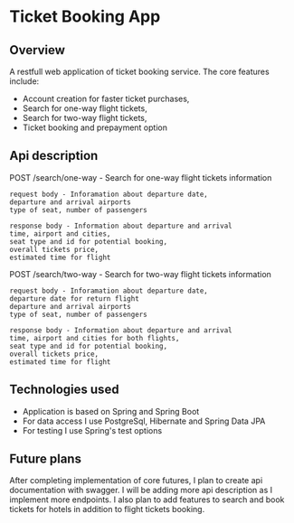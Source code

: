 # Ticket Booking App

## Overview

A restfull web application of ticket booking service. The core features include:
- Account creation for faster ticket purchases,
- Search for one-way flight tickets,
- Search for two-way flight tickets,
- Ticket booking and prepayment option

## Api description

POST /search/one-way - Search for one-way flight tickets information

    request body - Inforamation about departure date, 
    departure and arrival airports 
    type of seat, number of passengers
    
    response body - Information about departure and arrival 
    time, airport and cities,
    seat type and id for potential booking,
    overall tickets price,
    estimated time for flight

POST /search/two-way - Search for two-way flight tickets information

    request body - Inforamation about departure date,
    departure date for return flight
    departure and arrival airports
    type of seat, number of passengers
    
    response body - Information about departure and arrival 
    time, airport and cities for both flights,
    seat type and id for potential booking,
    overall tickets price,
    estimated time for flight

## Technologies used

- Application is based on Spring and Spring Boot
- For data access I use PostgreSql, Hibernate and Spring Data JPA
- For testing I use Spring's test options

## Future plans

After completing implementation of core futures, 
I plan to create api documentation with swagger.
I will be adding more api description
as I implement more endpoints.
I also plan to add features 
to search and book tickets for hotels
in addition to flight tickets booking.